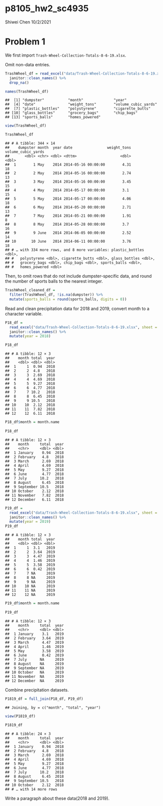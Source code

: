 p8105\_hw2\_sc4935
================
Shiwei Chen
10/2/2021

# Problem 1

We first import `Trash-Wheel-Collection-Totals-8-6-19.xlsx`.

Omit non-data entries.

``` r
TrashWheel_df = read_excel("data/Trash-Wheel-Collection-Totals-8-6-19.xlsx", sheet = "Mr. Trash Wheel", skip = 1, range = "A2:N408") %>% 
  janitor::clean_names() %>% 
  drop_na()

names(TrashWheel_df)
```

    ##  [1] "dumpster"           "month"              "year"              
    ##  [4] "date"               "weight_tons"        "volume_cubic_yards"
    ##  [7] "plastic_bottles"    "polystyrene"        "cigarette_butts"   
    ## [10] "glass_bottles"      "grocery_bags"       "chip_bags"         
    ## [13] "sports_balls"       "homes_powered"

``` r
view(TrashWheel_df)

TrashWheel_df
```

    ## # A tibble: 344 × 14
    ##    dumpster month  year date                weight_tons volume_cubic_yards
    ##       <dbl> <chr> <dbl> <dttm>                    <dbl>              <dbl>
    ##  1        1 May    2014 2014-05-16 00:00:00        4.31                 18
    ##  2        2 May    2014 2014-05-16 00:00:00        2.74                 13
    ##  3        3 May    2014 2014-05-16 00:00:00        3.45                 15
    ##  4        4 May    2014 2014-05-17 00:00:00        3.1                  15
    ##  5        5 May    2014 2014-05-17 00:00:00        4.06                 18
    ##  6        6 May    2014 2014-05-20 00:00:00        2.71                 13
    ##  7        7 May    2014 2014-05-21 00:00:00        1.91                  8
    ##  8        8 May    2014 2014-05-28 00:00:00        3.7                  16
    ##  9        9 June   2014 2014-06-05 00:00:00        2.52                 14
    ## 10       10 June   2014 2014-06-11 00:00:00        3.76                 18
    ## # … with 334 more rows, and 8 more variables: plastic_bottles <dbl>,
    ## #   polystyrene <dbl>, cigarette_butts <dbl>, glass_bottles <dbl>,
    ## #   grocery_bags <dbl>, chip_bags <dbl>, sports_balls <dbl>,
    ## #   homes_powered <dbl>

Then, to omit rows that do not include dumpster-specific data, and round
the number of sports balls to the nearest integer.

``` r
TrashWheel_cleaned_df = 
  filter(TrashWheel_df, !is.na(dumpster)) %>%
  mutate(sports_balls = round(sports_balls, digits = 0))
```

Read and clean precipitation data for 2018 and 2019, convert month to a
character variable.

``` r
P18_df = 
  read_excel("data/Trash-Wheel-Collection-Totals-8-6-19.xlsx", sheet = "2018 Precipitation", skip = 1, range = "A2:B14") %>% 
  janitor::clean_names() %>% 
  mutate(year = 2018)

P18_df
```

    ## # A tibble: 12 × 3
    ##    month total  year
    ##    <dbl> <dbl> <dbl>
    ##  1     1  0.94  2018
    ##  2     2  4.8   2018
    ##  3     3  2.69  2018
    ##  4     4  4.69  2018
    ##  5     5  9.27  2018
    ##  6     6  4.77  2018
    ##  7     7 10.2   2018
    ##  8     8  6.45  2018
    ##  9     9 10.5   2018
    ## 10    10  2.12  2018
    ## 11    11  7.82  2018
    ## 12    12  6.11  2018

``` r
P18_df$month = month.name
  
P18_df  
```

    ## # A tibble: 12 × 3
    ##    month     total  year
    ##    <chr>     <dbl> <dbl>
    ##  1 January    0.94  2018
    ##  2 February   4.8   2018
    ##  3 March      2.69  2018
    ##  4 April      4.69  2018
    ##  5 May        9.27  2018
    ##  6 June       4.77  2018
    ##  7 July      10.2   2018
    ##  8 August     6.45  2018
    ##  9 September 10.5   2018
    ## 10 October    2.12  2018
    ## 11 November   7.82  2018
    ## 12 December   6.11  2018

``` r
P19_df = 
  read_excel("data/Trash-Wheel-Collection-Totals-8-6-19.xlsx", sheet = "2019 Precipitation", skip = 1, range = "A2:B14") %>% 
  janitor::clean_names() %>% 
  mutate(year = 2019)
P19_df
```

    ## # A tibble: 12 × 3
    ##    month total  year
    ##    <dbl> <dbl> <dbl>
    ##  1     1  3.1   2019
    ##  2     2  3.64  2019
    ##  3     3  4.47  2019
    ##  4     4  1.46  2019
    ##  5     5  3.58  2019
    ##  6     6  0.42  2019
    ##  7     7 NA     2019
    ##  8     8 NA     2019
    ##  9     9 NA     2019
    ## 10    10 NA     2019
    ## 11    11 NA     2019
    ## 12    12 NA     2019

``` r
P19_df$month = month.name
  
P19_df  
```

    ## # A tibble: 12 × 3
    ##    month     total  year
    ##    <chr>     <dbl> <dbl>
    ##  1 January    3.1   2019
    ##  2 February   3.64  2019
    ##  3 March      4.47  2019
    ##  4 April      1.46  2019
    ##  5 May        3.58  2019
    ##  6 June       0.42  2019
    ##  7 July      NA     2019
    ##  8 August    NA     2019
    ##  9 September NA     2019
    ## 10 October   NA     2019
    ## 11 November  NA     2019
    ## 12 December  NA     2019

Combine precipitation datasets.

``` r
P1819_df = full_join(P18_df, P19_df)
```

    ## Joining, by = c("month", "total", "year")

``` r
view(P1819_df)
  
P1819_df  
```

    ## # A tibble: 24 × 3
    ##    month     total  year
    ##    <chr>     <dbl> <dbl>
    ##  1 January    0.94  2018
    ##  2 February   4.8   2018
    ##  3 March      2.69  2018
    ##  4 April      4.69  2018
    ##  5 May        9.27  2018
    ##  6 June       4.77  2018
    ##  7 July      10.2   2018
    ##  8 August     6.45  2018
    ##  9 September 10.5   2018
    ## 10 October    2.12  2018
    ## # … with 14 more rows

Write a paragraph about these data(2018 and 2019).
